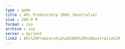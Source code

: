 ```yaml
---
type : game
title : AFL Premiership 2005 (Australia)
size : 290.0 M
format : iso
archive : zip
server : myrient
link2 : AFL%20Premiership%202005%20%28Australia%29
---
```

